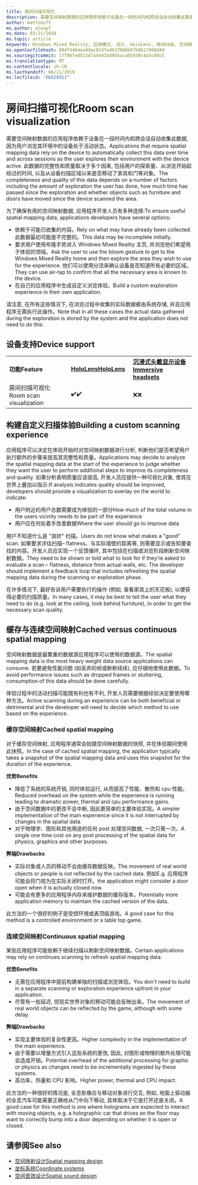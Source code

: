 ```yaml
---
title: 房间扫描可视化
description: 需要空间映射数据的应用程序依赖于设备在一段时间内和跨会话自动收集此数据, 因为用户浏览其环境中的设备处于活动状态。
author: mattzmsft
ms.author: alexpf
ms.date: 03/21/2018
ms.topic: article
keywords: Windows Mixed Reality, 应用模式, 设计, HoloLens, 房间扫描, 空间映射, 表面重建, 网格
ms.openlocfilehash: 09df4464ea4dac01dfad637886b07b861f468d4d
ms.sourcegitcommit: 17f86fed532d7a4e91bd95baca05930c4a5c68c5
ms.translationtype: MT
ms.contentlocale: zh-CN
ms.lasthandoff: 06/11/2019
ms.locfileid: "66829913"
---
```

# <a name="room-scan-visualization"></a><span data-ttu-id="53e7c-104">房间扫描可视化</span><span class="sxs-lookup"><span data-stu-id="53e7c-104">Room scan visualization</span></span>

<span data-ttu-id="53e7c-105">需要空间映射数据的应用程序依赖于设备在一段时间内和跨会话自动收集此数据, 因为用户浏览其环境中的设备处于活动状态。</span><span class="sxs-lookup"><span data-stu-id="53e7c-105">Applications that require spatial mapping data rely on the device to automatically collect this data over time and across sessions as the user explores their environment with the device active.</span></span> <span data-ttu-id="53e7c-106">此数据的完整性和质量取决于多个因素, 包括用户的探索量、从浏览开始起经过的时间, 以及从设备扫描区域以来是否移动了家具和门等对象。</span><span class="sxs-lookup"><span data-stu-id="53e7c-106">The completeness and quality of this data depends on a number of factors including the amount of exploration the user has done, how much time has passed since the exploration and whether objects such as furniture and doors have moved since the device scanned the area.</span></span>

<span data-ttu-id="53e7c-107">为了确保有用的空间映射数据, 应用程序开发人员有多种选择:</span><span class="sxs-lookup"><span data-stu-id="53e7c-107">To ensure useful spatial mapping data, applications developers have several options:</span></span>
* <span data-ttu-id="53e7c-108">依赖于可能已收集的内容。</span><span class="sxs-lookup"><span data-stu-id="53e7c-108">Rely on what may have already been collected.</span></span> <span data-ttu-id="53e7c-109">此数据最初可能是不完整的。</span><span class="sxs-lookup"><span data-stu-id="53e7c-109">This data may be incomplete initially.</span></span>
* <span data-ttu-id="53e7c-110">要求用户使用布隆手势进入 Windows Mixed Reality 主页, 并浏览他们希望用于体验的领域。</span><span class="sxs-lookup"><span data-stu-id="53e7c-110">Ask the user to use the bloom gesture to get to the Windows Mixed Reality home and then explore the area they wish to use for the experience.</span></span> <span data-ttu-id="53e7c-111">他们可以使用分流来确认设备是否知道所有必要的区域。</span><span class="sxs-lookup"><span data-stu-id="53e7c-111">They can use air-tap to confirm that all the necessary area is known to the device.</span></span>
* <span data-ttu-id="53e7c-112">在自己的应用程序中生成自定义浏览体验。</span><span class="sxs-lookup"><span data-stu-id="53e7c-112">Build a custom exploration experience in their own application.</span></span>

<span data-ttu-id="53e7c-113">请注意, 在所有这些情况下, 在浏览过程中收集的实际数据都由系统存储, 并且应用程序无需执行此操作。</span><span class="sxs-lookup"><span data-stu-id="53e7c-113">Note that in all these cases the actual data gathered during the exploration is stored by the system and the application does not need to do this.</span></span>

## <a name="device-support"></a><span data-ttu-id="53e7c-114">设备支持</span><span class="sxs-lookup"><span data-stu-id="53e7c-114">Device support</span></span>

<table>
    <colgroup>
    <col width="33%" />
    <col width="33%" />
    <col width="33%" />
    </colgroup>
    <tr>
        <td><span data-ttu-id="53e7c-115"><strong>功能</strong></span><span class="sxs-lookup"><span data-stu-id="53e7c-115"><strong>Feature</strong></span></span></td>
        <td><span data-ttu-id="53e7c-116"><a href="hololens-hardware-details.md"><strong>HoloLens</strong></a></span><span class="sxs-lookup"><span data-stu-id="53e7c-116"><a href="hololens-hardware-details.md"><strong>HoloLens</strong></a></span></span></td>
        <td><span data-ttu-id="53e7c-117"><a href="immersive-headset-hardware-details.md"><strong>沉浸式头戴显示设备</strong></a></span><span class="sxs-lookup"><span data-stu-id="53e7c-117"><a href="immersive-headset-hardware-details.md"><strong>Immersive headsets</strong></a></span></span></td>
    </tr>
     <tr>
        <td><span data-ttu-id="53e7c-118">房间扫描可视化</span><span class="sxs-lookup"><span data-stu-id="53e7c-118">Room scan visualization</span></span></td>
        <td><span data-ttu-id="53e7c-119">✔️</span><span class="sxs-lookup"><span data-stu-id="53e7c-119">✔️</span></span></td>
        <td><span data-ttu-id="53e7c-120">❌</span><span class="sxs-lookup"><span data-stu-id="53e7c-120">❌</span></span></td>
    </tr>
</table>



## <a name="building-a-custom-scanning-experience"></a><span data-ttu-id="53e7c-121">构建自定义扫描体验</span><span class="sxs-lookup"><span data-stu-id="53e7c-121">Building a custom scanning experience</span></span>

<span data-ttu-id="53e7c-122">应用程序可以决定在体验开始时对空间映射数据进行分析, 判断他们是否希望用户执行额外的步骤来提高其完整性和质量。</span><span class="sxs-lookup"><span data-stu-id="53e7c-122">Applications may decide to analyze the spatial mapping data at the start of the experience to judge whether they want the user to perform additional steps to improve its completeness and quality.</span></span> <span data-ttu-id="53e7c-123">如果分析表明质量应该提高, 开发人员应提供一种可视化对象, 使其在世界上叠加以指示:</span><span class="sxs-lookup"><span data-stu-id="53e7c-123">If analysis indicates quality should be improved, developers should provide a visualization to overlay on the world to indicate:</span></span>
* <span data-ttu-id="53e7c-124">用户附近的用户总数需要成为体验的一部分</span><span class="sxs-lookup"><span data-stu-id="53e7c-124">How much of the total volume in the users vicinity needs to be part of the experience</span></span>
* <span data-ttu-id="53e7c-125">用户应在何处着手改善数据</span><span class="sxs-lookup"><span data-stu-id="53e7c-125">Where the user should go to improve data</span></span>

<span data-ttu-id="53e7c-126">用户不知道什么是 "良好" 扫描。</span><span class="sxs-lookup"><span data-stu-id="53e7c-126">Users do not know what makes a "good" scan.</span></span> <span data-ttu-id="53e7c-127">如果要求评估扫描– flatness、与实际墙壁的距离等, 则需要显示或告知要查找的内容。开发人员应实现一个反馈循环, 其中包括在扫描或浏览阶段刷新空间映射数据。</span><span class="sxs-lookup"><span data-stu-id="53e7c-127">They need to be shown or told what to look for if they’re asked to evaluate a scan – flatness, distance from actual walls, etc. The developer should implement a feedback loop that includes refreshing the spatial mapping data during the scanning or exploration phase.</span></span>

<span data-ttu-id="53e7c-128">在许多情况下, 最好告诉用户需要执行的操作 (例如, 查看家具上的天花板), 以便获得必要的扫描质量。</span><span class="sxs-lookup"><span data-stu-id="53e7c-128">In many cases, it may be best to tell the user what they need to do (e.g. look at the ceiling, look behind furniture), in order to get the necessary scan quality.</span></span>

## <a name="cached-versus-continuous-spatial-mapping"></a><span data-ttu-id="53e7c-129">缓存与连续空间映射</span><span class="sxs-lookup"><span data-stu-id="53e7c-129">Cached versus continuous spatial mapping</span></span>

<span data-ttu-id="53e7c-130">空间映射数据是最繁重的数据源应用程序可以使用的数据源。</span><span class="sxs-lookup"><span data-stu-id="53e7c-130">The spatial mapping data is the most heavy weight data source applications can consume.</span></span> <span data-ttu-id="53e7c-131">若要避免性能问题 (如丢弃的帧或断断续续), 应仔细地使用此数据。</span><span class="sxs-lookup"><span data-stu-id="53e7c-131">To avoid performance issues such as dropped frames or stuttering, consumption of this data should be done carefully.</span></span>

<span data-ttu-id="53e7c-132">体验过程中的活动扫描可能既有利也有不利, 开发人员需要根据经验决定要使用哪种方法。</span><span class="sxs-lookup"><span data-stu-id="53e7c-132">Active scanning during an experience can be both beneficial or detrimental and the developer will need to decide which method to use based on the experience.</span></span>

### <a name="cached-spatial-mapping"></a><span data-ttu-id="53e7c-133">缓存空间映射</span><span class="sxs-lookup"><span data-stu-id="53e7c-133">Cached spatial mapping</span></span>

<span data-ttu-id="53e7c-134">对于缓存空间映射, 应用程序通常会拍摄空间映射数据的快照, 并在体验期间使用此快照。</span><span class="sxs-lookup"><span data-stu-id="53e7c-134">In the case of cached spatial mapping, the application typically takes a snapshot of the spatial mapping data and uses this snapshot for the duration of the experience.</span></span>

<span data-ttu-id="53e7c-135">**优势**</span><span class="sxs-lookup"><span data-stu-id="53e7c-135">**Benefits**</span></span>
* <span data-ttu-id="53e7c-136">降低了系统的系统开销, 同时体验运行, 从而提高了性能、散热和 cpu 性能。</span><span class="sxs-lookup"><span data-stu-id="53e7c-136">Reduced overhead on the system while the experience is running leading to dramatic power, thermal and cpu performance gains.</span></span>
* <span data-ttu-id="53e7c-137">由于空间数据中的更改不会中断, 因此更简单的主要体验实现。</span><span class="sxs-lookup"><span data-stu-id="53e7c-137">A simpler implementation of the main experience since it is not interrupted by changes in the spatial data.</span></span>
* <span data-ttu-id="53e7c-138">对于物理学、图形和其他用途的任何 post 处理空间数据, 一次只需一次。</span><span class="sxs-lookup"><span data-stu-id="53e7c-138">A single one time cost on any post processing of the spatial data for physics, graphics and other purposes.</span></span>

<span data-ttu-id="53e7c-139">**弊端**</span><span class="sxs-lookup"><span data-stu-id="53e7c-139">**Drawbacks**</span></span>
* <span data-ttu-id="53e7c-140">实际对象或人员的移动不会由缓存数据反映。</span><span class="sxs-lookup"><span data-stu-id="53e7c-140">The movement of real world objects or people is not reflected by the cached data.</span></span> <span data-ttu-id="53e7c-141">例如</span><span class="sxs-lookup"><span data-stu-id="53e7c-141">E.g.</span></span> <span data-ttu-id="53e7c-142">应用程序可能会将门视为在实际关闭时打开。</span><span class="sxs-lookup"><span data-stu-id="53e7c-142">the application might consider a door open when it is actually closed now.</span></span>
* <span data-ttu-id="53e7c-143">可能会有更多的应用程序内存来维护数据的缓存版本。</span><span class="sxs-lookup"><span data-stu-id="53e7c-143">Potentially more application memory to maintain the cached version of the data.</span></span>

<span data-ttu-id="53e7c-144">此方法的一个很好的例子是受控环境或表顶级游戏。</span><span class="sxs-lookup"><span data-stu-id="53e7c-144">A good case for this method is a controlled environment or a table top game.</span></span>

### <a name="continuous-spatial-mapping"></a><span data-ttu-id="53e7c-145">连续空间映射</span><span class="sxs-lookup"><span data-stu-id="53e7c-145">Continuous spatial mapping</span></span>

<span data-ttu-id="53e7c-146">某些应用程序可能依赖于继续扫描以刷新空间映射数据。</span><span class="sxs-lookup"><span data-stu-id="53e7c-146">Certain applications may rely on continues scanning to refresh spatial mapping data.</span></span>

<span data-ttu-id="53e7c-147">**优势**</span><span class="sxs-lookup"><span data-stu-id="53e7c-147">**Benefits**</span></span>
* <span data-ttu-id="53e7c-148">无需在应用程序中提前构建单独的扫描或浏览体验。</span><span class="sxs-lookup"><span data-stu-id="53e7c-148">You don't need to build in a separate scanning or exploration experience upfront in your application.</span></span>
* <span data-ttu-id="53e7c-149">尽管有一些延迟, 但现实世界对象的移动可能会反映出来。</span><span class="sxs-lookup"><span data-stu-id="53e7c-149">The movement of real world objects can be reflected by the game, although with some delay.</span></span>

<span data-ttu-id="53e7c-150">**弊端**</span><span class="sxs-lookup"><span data-stu-id="53e7c-150">**Drawbacks**</span></span>
* <span data-ttu-id="53e7c-151">实现主要体验的复杂性更高。</span><span class="sxs-lookup"><span data-stu-id="53e7c-151">Higher complexity in the implementation of the main experience.</span></span>
* <span data-ttu-id="53e7c-152">由于需要以增量方式引入这些系统的更改, 因此, 对图形或物理的额外处理可能会造成开销。</span><span class="sxs-lookup"><span data-stu-id="53e7c-152">Potential overhead of the additional processing for graphic or physics as changes need to be incrementally ingested by these systems.</span></span>
* <span data-ttu-id="53e7c-153">高功率、热量和 CPU 影响。</span><span class="sxs-lookup"><span data-stu-id="53e7c-153">Higher power, thermal and CPU impact.</span></span>

<span data-ttu-id="53e7c-154">此方法的一种很好的情况是, 全息影像应与移动对象进行交互, 例如, 地面上驱动器的全息汽车可能需要正确地从门中向下移动, 具体取决于它是打开还是关闭。</span><span class="sxs-lookup"><span data-stu-id="53e7c-154">A good case for this method is one where holograms are expected to interact with moving objects, e.g. a holographic car that drives on the floor may want to correctly bump into a door depending on whether it is open or closed.</span></span>

## <a name="see-also"></a><span data-ttu-id="53e7c-155">请参阅</span><span class="sxs-lookup"><span data-stu-id="53e7c-155">See also</span></span>
* [<span data-ttu-id="53e7c-156">空间映射设计</span><span class="sxs-lookup"><span data-stu-id="53e7c-156">Spatial mapping design</span></span>](spatial-mapping-design.md)
* [<span data-ttu-id="53e7c-157">坐标系统</span><span class="sxs-lookup"><span data-stu-id="53e7c-157">Coordinate systems</span></span>](coordinate-systems.md)
* [<span data-ttu-id="53e7c-158">空间音效设计</span><span class="sxs-lookup"><span data-stu-id="53e7c-158">Spatial sound design</span></span>](spatial-sound-design.md)
